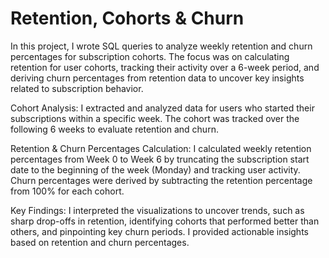 # Retention, Cohorts & Churn
In this project, I wrote SQL queries to analyze weekly retention and churn percentages for subscription cohorts. The focus was on calculating retention for user cohorts, tracking their activity over a 6-week period, and deriving churn percentages from retention data to uncover key insights related to subscription behavior.

Cohort Analysis:
I extracted and analyzed data for users who started their subscriptions within a specific week. The cohort was tracked over the following 6 weeks to evaluate retention and churn.

Retention & Churn Percentages Calculation:
I calculated weekly retention percentages from Week 0 to Week 6 by truncating the subscription start date to the beginning of the week (Monday) and tracking user activity. Churn percentages were derived by subtracting the retention percentage from 100% for each cohort.

Key Findings:
I interpreted the visualizations to uncover trends, such as sharp drop-offs in retention, identifying cohorts that performed better than others, and pinpointing key churn periods. I provided actionable insights based on retention and churn percentages.
